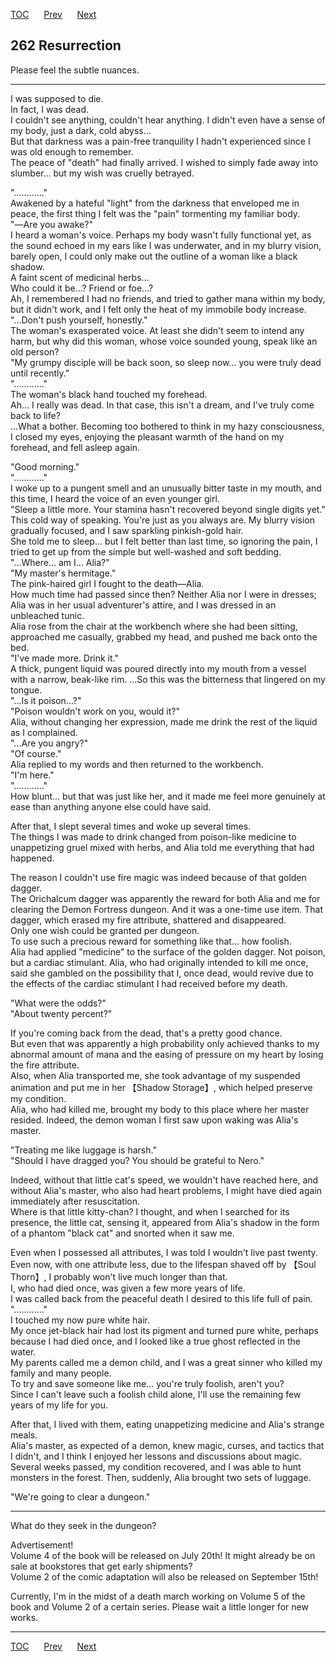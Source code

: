 [TOC](../readme.md)&nbsp;&nbsp;&nbsp;&nbsp;&nbsp;&nbsp;[Prev](chapter0261.md)&nbsp;&nbsp;&nbsp;&nbsp;&nbsp;&nbsp;[Next](chapter0263.md)



## 262 Resurrection

Please feel the subtle nuances.  

------------------------------------------------------------------------

I was supposed to die.  
In fact, I was dead.  
I couldn't see anything, couldn't hear anything. I didn't even have a
sense of my body, just a dark, cold abyss...  
But that darkness was a pain-free tranquility I hadn't experienced since
I was old enough to remember.  
The peace of "death" had finally arrived. I wished to simply fade away
into slumber... but my wish was cruelly betrayed.  
  
"............"  
Awakened by a hateful "light" from the darkness that enveloped me in
peace, the first thing I felt was the "pain" tormenting my familiar
body.  
"―Are you awake?"  
I heard a woman's voice. Perhaps my body wasn't fully functional yet, as
the sound echoed in my ears like I was underwater, and in my blurry
vision, barely open, I could only make out the outline of a woman like a
black shadow.  
A faint scent of medicinal herbs...  
Who could it be...? Friend or foe...?  
Ah, I remembered I had no friends, and tried to gather mana within my
body, but it didn't work, and I felt only the heat of my immobile body
increase.  
"...Don't push yourself, honestly."  
The woman's exasperated voice. At least she didn't seem to intend any
harm, but why did this woman, whose voice sounded young, speak like an
old person?  
"My grumpy disciple will be back soon, so sleep now... you were truly
dead until recently."  
"............"  
The woman's black hand touched my forehead.  
Ah... I really was dead. In that case, this isn't a dream, and I've
truly come back to life?  
...What a bother. Becoming too bothered to think in my hazy
consciousness, I closed my eyes, enjoying the pleasant warmth of the
hand on my forehead, and fell asleep again.  
  
"Good morning."  
"............"  
I woke up to a pungent smell and an unusually bitter taste in my mouth,
and this time, I heard the voice of an even younger girl.  
"Sleep a little more. Your stamina hasn't recovered beyond single digits
yet."  
This cold way of speaking. You're just as you always are. My blurry
vision gradually focused, and I saw sparkling pinkish-gold hair.  
She told me to sleep... but I felt better than last time, so ignoring
the pain, I tried to get up from the simple but well-washed and soft
bedding.  
"...Where... am I... Alia?"  
"My master's hermitage."  
The pink-haired girl I fought to the death—Alia.  
How much time had passed since then? Neither Alia nor I were in dresses;
Alia was in her usual adventurer's attire, and I was dressed in an
unbleached tunic.  
Alia rose from the chair at the workbench where she had been sitting,
approached me casually, grabbed my head, and pushed me back onto the
bed.  
"I've made more. Drink it."  
A thick, pungent liquid was poured directly into my mouth from a vessel
with a narrow, beak-like rim. ...So this was the bitterness that
lingered on my tongue.  
"...Is it poison...?"  
"Poison wouldn't work on you, would it?"  
Alia, without changing her expression, made me drink the rest of the
liquid as I complained.  
"...Are you angry?"  
"Of course."  
Alia replied to my words and then returned to the workbench.  
"I'm here."  
"............"  
How blunt... but that was just like her, and it made me feel more
genuinely at ease than anything anyone else could have said.  
  
After that, I slept several times and woke up several times.  
The things I was made to drink changed from poison-like medicine to
unappetizing gruel mixed with herbs, and Alia told me everything that
had happened.  
  
The reason I couldn't use fire magic was indeed because of that golden
dagger.  
The Orichalcum dagger was apparently the reward for both Alia and me for
clearing the Demon Fortress dungeon. And it was a one-time use item.
That dagger, which erased my fire attribute, shattered and
disappeared.  
Only one wish could be granted per dungeon.  
To use such a precious reward for something like that... how foolish.  
Alia had applied "medicine" to the surface of the golden dagger. Not
poison, but a cardiac stimulant. Alia, who had originally intended to
kill me once, said she gambled on the possibility that I, once dead,
would revive due to the effects of the cardiac stimulant I had received
before my death.  
  
"What were the odds?"  
"About twenty percent?"  
  
If you're coming back from the dead, that's a pretty good chance.  
But even that was apparently a high probability only achieved thanks to
my abnormal amount of mana and the easing of pressure on my heart by
losing the fire attribute.  
Also, when Alia transported me, she took advantage of my suspended
animation and put me in her 【Shadow Storage】, which helped preserve my
condition.  
Alia, who had killed me, brought my body to this place where her master
resided. Indeed, the demon woman I first saw upon waking was Alia's
master.  
  
"Treating me like luggage is harsh."  
"Should I have dragged you? You should be grateful to Nero."  
  
Indeed, without that little cat's speed, we wouldn't have reached here,
and without Alia's master, who also had heart problems, I might have
died again immediately after resuscitation.  
Where is that little kitty-chan? I thought, and when I searched for its
presence, the little cat, sensing it, appeared from Alia's shadow in the
form of a phantom "black cat" and snorted when it saw me.  
  
Even when I possessed all attributes, I was told I wouldn't live past
twenty.  
Even now, with one attribute less, due to the lifespan shaved off by
【Soul Thorn】, I probably won't live much longer than that.  
I, who had died once, was given a few more years of life.  
I was called back from the peaceful death I desired to this life full of
pain.  
"............"  
I touched my now pure white hair.  
My once jet-black hair had lost its pigment and turned pure white,
perhaps because I had died once, and I looked like a true ghost
reflected in the water.  
My parents called me a demon child, and I was a great sinner who killed
my family and many people.  
To try and save someone like me... you're truly foolish, aren't you?  
Since I can't leave such a foolish child alone, I'll use the remaining
few years of my life for you.  
  
After that, I lived with them, eating unappetizing medicine and Alia's
strange meals.  
Alia's master, as expected of a demon, knew magic, curses, and tactics
that I didn't, and I think I enjoyed her lessons and discussions about
magic.  
Several weeks passed, my condition recovered, and I was able to hunt
monsters in the forest. Then, suddenly, Alia brought two sets of
luggage.  
  
"We're going to clear a dungeon."  
  

------------------------------------------------------------------------

What do they seek in the dungeon?  
  
Advertisement!  
Volume 4 of the book will be released on July 20th! It might already be
on sale at bookstores that get early shipments?  
Volume 2 of the comic adaptation will also be released on September
15th!  
  
Currently, I'm in the midst of a death march working on Volume 5 of the
book and Volume 2 of a certain series. Please wait a little longer for
new works.  


---
[TOC](../readme.md)&nbsp;&nbsp;&nbsp;&nbsp;&nbsp;&nbsp;[Prev](chapter0261.md)&nbsp;&nbsp;&nbsp;&nbsp;&nbsp;&nbsp;[Next](chapter0263.md)

